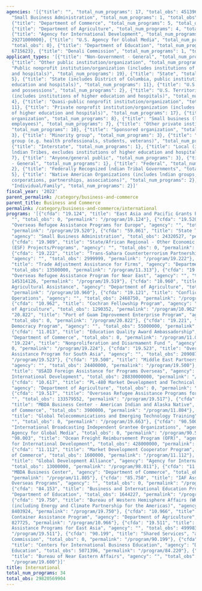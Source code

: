 ```yaml
---
agencies: '[{"title": "", "total_num_programs": 17, "total_obs": 451396252}, {"title":
  "Small Business Administration", "total_num_programs": 1, "total_obs": 24320527},
  {"title": "Department of Commerce", "total_num_programs": 5, "total_obs": 41422500},
  {"title": "Department of Agriculture", "total_num_programs": 4, "total_obs": 25715002},
  {"title": "Agency for International Development", "total_num_programs": 3, "total_obs":
  29271000000}, {"title": "U.S. Agency for Global Media", "total_num_programs": 1,
  "total_obs": 0}, {"title": "Department of Education", "total_num_programs": 2, "total_obs":
  6715623}, {"title": "Denali Commission", "total_num_programs": 1, "total_obs": 0}]'
applicant_types: '[{"title": "Non-Government - General", "total_num_programs": 12},
  {"title": "Other public institution/organization", "total_num_programs": 12}, {"title":
  "Public nonprofit institution/organization (includes institutions of higher education
  and hospitals)", "total_num_programs": 19}, {"title": "State", "total_num_programs":
  5}, {"title": "State (includes District of Columbia, public institutions of higher
  education and hospitals)", "total_num_programs": 11}, {"title": "U.S. Territories
  and possessions", "total_num_programs": 2}, {"title": "U.S. Territories and possessions
  (includes institutions of higher education and hospitals)", "total_num_programs":
  4}, {"title": "Quasi-public nonprofit institution/organization", "total_num_programs":
  11}, {"title": "Private nonprofit institution/organization (includes institutions
  of higher education and hospitals)", "total_num_programs": 17}, {"title": "Profit
  organization", "total_num_programs": 8}, {"title": "Small business (less than 500
  employees)", "total_num_programs": 7}, {"title": "Other private institutions/organizations",
  "total_num_programs": 10}, {"title": "Sponsored organization", "total_num_programs":
  3}, {"title": "Minority group", "total_num_programs": 3}, {"title": "Specialized
  group (e.g. health professionals, students, veterans)", "total_num_programs": 2},
  {"title": "Interstate", "total_num_programs": 1}, {"title": "Local (includes State-designated
  lndian Tribes, excludes institutions of higher education and hospitals", "total_num_programs":
  7}, {"title": "Anyone/general public", "total_num_programs": 3}, {"title": "Government
  - General", "total_num_programs": 1}, {"title": "Federal", "total_num_programs":
  2}, {"title": "Federally Recognized lndian Tribal Governments", "total_num_programs":
  5}, {"title": "Native American Organizations (includes lndian groups, cooperatives,
  corporations, partnerships, associations)", "total_num_programs": 2}, {"title":
  "Individual/Family", "total_num_programs": 2}]'
fiscal_year: '2022'
parent_permalink: /category/business-and-commerce
parent_title: Business and Commerce
permalink: /category/business-and-commerce/international
programs: '[{"cfda": "19.124", "title": "East Asia and Pacific Grants Program", "agency":
  "", "total_obs": 0, "permalink": "/program/19.124"}, {"cfda": "19.520", "title":
  "Overseas Refugee Assistance Programs for Europe", "agency": "", "total_obs": 8322792,
  "permalink": "/program/19.520"}, {"cfda": "59.061", "title": "State Trade Expansion",
  "agency": "Small Business Administration", "total_obs": 24320527, "permalink": "/program/59.061"},
  {"cfda": "19.989", "title": "State/African Regional - Other Economic Support Funds
  (ESF) Projects/Programs", "agency": "", "total_obs": 0, "permalink": "/program/19.989"},
  {"cfda": "19.222", "title": "Trans-Sahara Counterterrorism Partnership (TSCTP)",
  "agency": "", "total_obs": 2999999, "permalink": "/program/19.222"}, {"cfda": "11.313",
  "title": "Trade Adjustment Assistance for Firms", "agency": "Department of Commerce",
  "total_obs": 13500000, "permalink": "/program/11.313"}, {"cfda": "19.519", "title":
  "Overseas Refugee Assistance Program for Near East", "agency": "", "total_obs":
  145314126, "permalink": "/program/19.519"}, {"cfda": "10.960", "title": "Technical
  Agricultural Assistance", "agency": "Department of Agriculture", "total_obs": 23596925,
  "permalink": "/program/10.960"}, {"cfda": "19.121", "title": "Conflict and Stabilization
  Operations", "agency": "", "total_obs": 2468750, "permalink": "/program/19.121"},
  {"cfda": "10.962", "title": "Cochran Fellowship Program", "agency": "Department
  of Agriculture", "total_obs": 1290352, "permalink": "/program/10.962"}, {"cfda":
  "20.822", "title": "Port of Guam Improvement Enterprise Program", "agency": "",
  "total_obs": 0, "permalink": "/program/20.822"}, {"cfda": "19.221", "title": "Regional
  Democracy Program", "agency": "", "total_obs": 55000000, "permalink": "/program/19.221"},
  {"cfda": "11.013", "title": "Education Quality Award Ambassadorship", "agency":
  "Department of Commerce", "total_obs": 0, "permalink": "/program/11.013"}, {"cfda":
  "19.224", "title": "Nonproliferation and Disarmament Fund ", "agency": "", "total_obs":
  0, "permalink": "/program/19.224"}, {"cfda": "19.523", "title": "Overseas Refugee
  Assistance Program for South Asia", "agency": "", "total_obs": 20908761, "permalink":
  "/program/19.523"}, {"cfda": "19.500", "title": "Middle East Partnership Initiative",
  "agency": "", "total_obs": 24400000, "permalink": "/program/19.500"}, {"cfda": "98.001",
  "title": "USAID Foreign Assistance for Programs Overseas", "agency": "Agency for
  International Development", "total_obs": 28830000000, "permalink": "/program/98.001"},
  {"cfda": "10.617", "title": "PL-480 Market Development and Technical Assistance",
  "agency": "Department of Agriculture", "total_obs": 0, "permalink": "/program/10.617"},
  {"cfda": "19.517", "title": "Overseas Refugee Assistance Programs for Africa", "agency":
  "", "total_obs": 133579552, "permalink": "/program/19.517"}, {"cfda": "11.804",
  "title": "MBDA Business Center - American Indian and Alaska Native", "agency": "Department
  of Commerce", "total_obs": 3900000, "permalink": "/program/11.804"}, {"cfda": "19.663",
  "title": "Global Telecommunications and Emerging Technology Training", "agency":
  "", "total_obs": 0, "permalink": "/program/19.663"}, {"cfda": "90.500", "title":
  "International Broadcasting Independent Grantee Organizations", "agency": "U.S.
  Agency for Global Media", "total_obs": 0, "permalink": "/program/90.500"}, {"cfda":
  "98.003", "title": "Ocean Freight Reimbursement Program (OFR)", "agency": "Agency
  for International Development", "total_obs": 428000000, "permalink": "/program/98.003"},
  {"cfda": "11.112", "title": "Market Development Cooperator Program", "agency": "Department
  of Commerce", "total_obs": 1600000, "permalink": "/program/11.112"}, {"cfda": "98.011",
  "title": "Global Development Alliance", "agency": "Agency for International Development",
  "total_obs": 13000000, "permalink": "/program/98.011"}, {"cfda": "11.805", "title":
  "MBDA Business Center", "agency": "Department of Commerce", "total_obs": 22422500,
  "permalink": "/program/11.805"}, {"cfda": "85.750", "title": "IAF Assistance for
  Overseas Programs", "agency": "", "total_obs": 0, "permalink": "/program/85.750"},
  {"cfda": "84.153", "title": "Business and International Education Projects", "agency":
  "Department of Education", "total_obs": 1644227, "permalink": "/program/84.153"},
  {"cfda": "19.750", "title": "Bureau of Western Hemisphere Affairs (WHA) Grant Programs
  (including Energy and Climate Partnership for the Americas)", "agency": "", "total_obs":
  8403924, "permalink": "/program/19.750"}, {"cfda": "10.966", "title": "Commodity
  Container Assistance Program", "agency": "Department of Agriculture", "total_obs":
  827725, "permalink": "/program/10.966"}, {"cfda": "19.511", "title": "Overseas Refugee
  Assistance Programs for East Asia", "agency": "", "total_obs": 49998348, "permalink":
  "/program/19.511"}, {"cfda": "90.199", "title": "Shared Services", "agency": "Denali
  Commission", "total_obs": 0, "permalink": "/program/90.199"}, {"cfda": "84.220",
  "title": "Centers for International Business Education", "agency": "Department of
  Education", "total_obs": 5071396, "permalink": "/program/84.220"}, {"cfda": "19.600",
  "title": "Bureau of Near Eastern Affairs", "agency": "", "total_obs": 0, "permalink":
  "/program/19.600"}]'
title: International
total_num_programs: 34
total_obs: 29820569904
---
```

